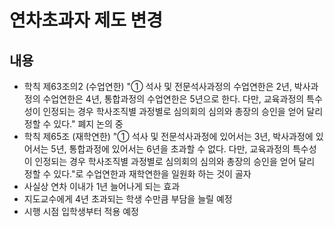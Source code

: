 연차초과자 제도 변경
===

## 내용

 - 학칙 제63조의2 (수업연한) "① 석사 및 전문석사과정의 수업연한은 2년, 박사과정의 수업연한은 4년, 통합과정의 수업연한은 5년으로 한다. 다만, 교육과정의 특수성이 인정되는 경우 학사조직별 과정별로 심의회의 심의와 총장의 승인을 얻어 달리 정할 수 있다." 폐지 논의 중
 - 학칙 제65조 (재학연한) "① 석사 및 전문석사과정에 있어서는 3년, 박사과정에 있어서는 5년, 통합과정에 있어서는 6년을 초과할 수 없다. 다만, 교육과정의 특수성이 인정되는 경우 학사조직별 과정별로 심의회의 심의와 총장의 승인을 얻어 달리 정할 수 있다."로 수업연한과 재학연한을 일원화 하는 것이 골자
 - 사실상 연차 이내가 1년 늘어나게 되는 효과
 - 지도교수에게 4년 초과되는 학생 수만큼 부담을 늘릴 예정
 - 시행 시점 입학생부터 적용 예정
